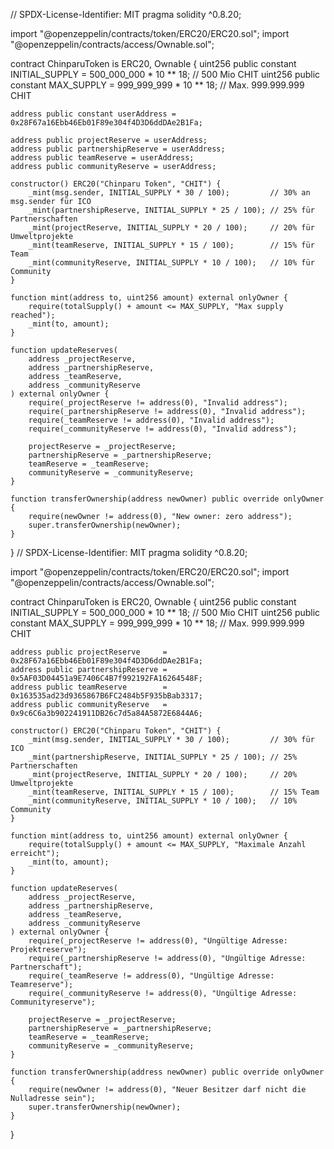 // SPDX-License-Identifier: MIT
pragma solidity ^0.8.20;

import "@openzeppelin/contracts/token/ERC20/ERC20.sol";
import "@openzeppelin/contracts/access/Ownable.sol";

contract ChinparuToken is ERC20, Ownable {
    uint256 public constant INITIAL_SUPPLY = 500_000_000 * 10 ** 18; // 500 Mio CHIT
    uint256 public constant MAX_SUPPLY = 999_999_999 * 10 ** 18;     // Max. 999.999.999 CHIT

    address public constant userAddress = 0x28F67a16Ebb46Eb01F89e304f4D3D6ddDAe2B1Fa;

    address public projectReserve = userAddress;
    address public partnershipReserve = userAddress;
    address public teamReserve = userAddress;
    address public communityReserve = userAddress;

    constructor() ERC20("Chinparu Token", "CHIT") {
        _mint(msg.sender, INITIAL_SUPPLY * 30 / 100);         // 30% an msg.sender für ICO
        _mint(partnershipReserve, INITIAL_SUPPLY * 25 / 100); // 25% für Partnerschaften
        _mint(projectReserve, INITIAL_SUPPLY * 20 / 100);     // 20% für Umweltprojekte
        _mint(teamReserve, INITIAL_SUPPLY * 15 / 100);        // 15% für Team
        _mint(communityReserve, INITIAL_SUPPLY * 10 / 100);   // 10% für Community
    }

    function mint(address to, uint256 amount) external onlyOwner {
        require(totalSupply() + amount <= MAX_SUPPLY, "Max supply reached");
        _mint(to, amount);
    }

    function updateReserves(
        address _projectReserve,
        address _partnershipReserve,
        address _teamReserve,
        address _communityReserve
    ) external onlyOwner {
        require(_projectReserve != address(0), "Invalid address");
        require(_partnershipReserve != address(0), "Invalid address");
        require(_teamReserve != address(0), "Invalid address");
        require(_communityReserve != address(0), "Invalid address");

        projectReserve = _projectReserve;
        partnershipReserve = _partnershipReserve;
        teamReserve = _teamReserve;
        communityReserve = _communityReserve;
    }

    function transferOwnership(address newOwner) public override onlyOwner {
        require(newOwner != address(0), "New owner: zero address");
        super.transferOwnership(newOwner);
    }
}
// SPDX-License-Identifier: MIT
pragma solidity ^0.8.20;

import "@openzeppelin/contracts/token/ERC20/ERC20.sol";
import "@openzeppelin/contracts/access/Ownable.sol";

contract ChinparuToken is ERC20, Ownable {
    uint256 public constant INITIAL_SUPPLY = 500_000_000 * 10 ** 18; // 500 Mio CHIT
    uint256 public constant MAX_SUPPLY = 999_999_999 * 10 ** 18;     // Max. 999.999.999 CHIT

    address public projectReserve     = 0x28F67a16Ebb46Eb01F89e304f4D3D6ddDAe2B1Fa;
    address public partnershipReserve = 0x5AF03D04451a9E7406C4B7f992192FA16264548F;
    address public teamReserve        = 0x163535ad23d9365867B6FC2484b5F935bBab3317;
    address public communityReserve   = 0x9c6C6a3b902241911DB26c7d5a84A5872E6844A6;

    constructor() ERC20("Chinparu Token", "CHIT") {
        _mint(msg.sender, INITIAL_SUPPLY * 30 / 100);         // 30% für ICO
        _mint(partnershipReserve, INITIAL_SUPPLY * 25 / 100); // 25% Partnerschaften
        _mint(projectReserve, INITIAL_SUPPLY * 20 / 100);     // 20% Umweltprojekte
        _mint(teamReserve, INITIAL_SUPPLY * 15 / 100);        // 15% Team
        _mint(communityReserve, INITIAL_SUPPLY * 10 / 100);   // 10% Community
    }

    function mint(address to, uint256 amount) external onlyOwner {
        require(totalSupply() + amount <= MAX_SUPPLY, "Maximale Anzahl erreicht");
        _mint(to, amount);
    }

    function updateReserves(
        address _projectReserve,
        address _partnershipReserve,
        address _teamReserve,
        address _communityReserve
    ) external onlyOwner {
        require(_projectReserve != address(0), "Ungültige Adresse: Projektreserve");
        require(_partnershipReserve != address(0), "Ungültige Adresse: Partnerschaft");
        require(_teamReserve != address(0), "Ungültige Adresse: Teamreserve");
        require(_communityReserve != address(0), "Ungültige Adresse: Communityreserve");

        projectReserve = _projectReserve;
        partnershipReserve = _partnershipReserve;
        teamReserve = _teamReserve;
        communityReserve = _communityReserve;
    }

    function transferOwnership(address newOwner) public override onlyOwner {
        require(newOwner != address(0), "Neuer Besitzer darf nicht die Nulladresse sein");
        super.transferOwnership(newOwner);
    }
}
